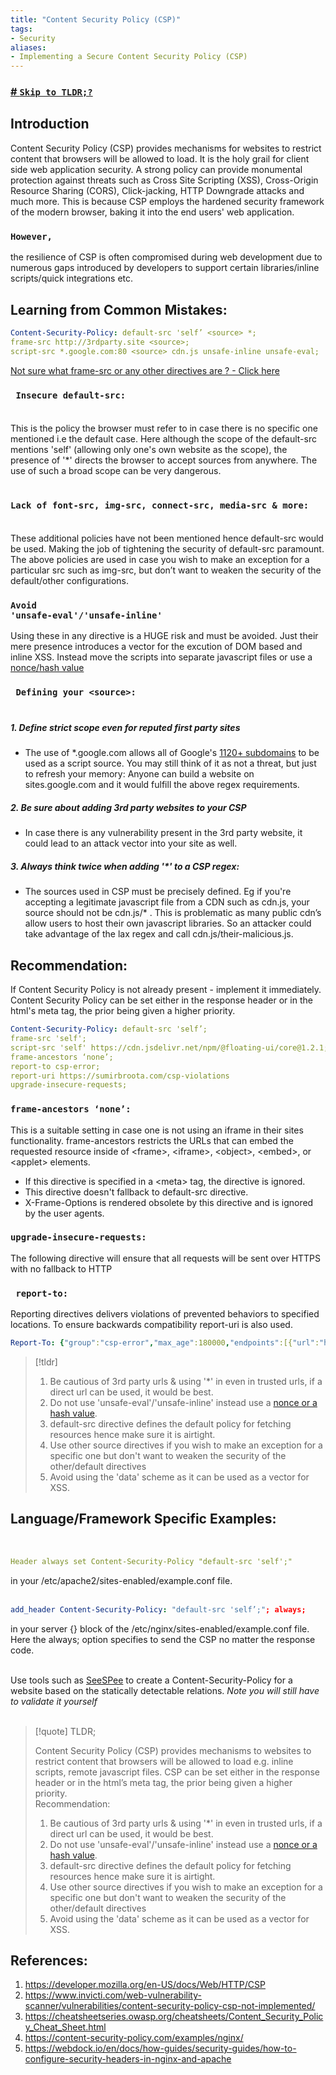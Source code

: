 ```yaml
---
title: "Content Security Policy (CSP)"
tags: 
- Security
aliases:
- Implementing a Secure Content Security Policy (CSP)
---
```


<a href="#tldr">
<h3>
<span class="hanchor" arialabel="Anchor"># </span>
<code>Skip to TLDR;?</code>
</h3>
</a>

## Introduction

Content Security Policy (CSP) provides mechanisms for websites to restrict content that browsers will be allowed to load. It is the holy grail for client side web application security. A strong policy can provide monumental protection against threats such as Cross Site Scripting (XSS), Cross-Origin Resource Sharing (CORS), Click-jacking, HTTP Downgrade attacks and much more. This is because CSP employs the hardened security framework of the modern browser, baking it into the end users' web application.

<h3><strong><code>However,</code></strong></h3> 

the resilience of CSP is often compromised during web development due to numerous gaps introduced by developers to support certain libraries/inline scripts/quick integrations etc.
<br>

## Learning from Common Mistakes:
```yaml {title="Example of an insecure CSP"}
Content-Security-Policy: default-src 'self’ <source> *; 
frame-src http://3rdparty.site <source>; 
script-src *.google.com:80 <source> cdn.js unsafe-inline unsafe-eval;
```
[Not sure what frame-src or any other directives are ? - Click here](https://web.dev/csp/#policy-applies-to-a-wide-variety-of-resources)

### <code> Insecure default-src: </code><br>
This is the policy the browser must refer to in case there is no specific one mentioned i.e the default case.
Here although the scope of the default-src mentions 'self' (allowing only one's own website as the scope), the presence of '*' directs the browser to accept sources from anywhere. The use of such a broad scope can be very dangerous.

### <code> Lack of font-src, img-src, connect-src, media-src & more: </code><br>
These additional policies have not been mentioned hence default-src would be used. Making the job of tightening the security of default-src paramount. The above policies are used in case you wish to make an exception for a particular src such as img-src, but don’t want to weaken the security of the default/other configurations. 
### <code>Avoid 'unsafe-eval'/'unsafe-inline' </code><br>
Using these in any directive is a HUGE risk and must be avoided. Just their mere presence introduces a vector for the excution of DOM based and inline XSS. Instead move the scripts into separate javascript files or use a [nonce/hash value](https://cheatsheetseries.owasp.org/cheatsheets/Content_Security_Policy_Cheat_Sheet.html#hashes)
### <code> Defining your \<source\>: </code><br>
##### 1. Define strict scope even for reputed first party sites
- The use of *.google.com allows all of Google's [1120+ subdomains](https://gist.github.com/abuvanth/b9fcbaf7c77c2954f96c6e556138ffe8) to be used as a script source. You may still think of it as not a threat, but just to refresh your memory: Anyone can build a website on sites.google.com and it would fulfill the above regex requirements.
 
##### 2. Be sure about adding 3rd party websites to your CSP
- In case there is any vulnerability present in the 3rd party website, it could lead to an attack vector into your site as well.

##### 3. Always think twice when adding '*' to a CSP regex:
- The sources used in CSP must be precisely defined. Eg if you're accepting a legitimate javascript file from a CDN such as cdn.js, your source should not be cdn.js/* . This is problematic as many public cdn’s allow users to host their own javascript libraries. So an attacker could take advantage of the lax regex and call cdn.js/their-malicious.js. <br>


## Recommendation: 
If Content Security Policy is not already present - implement it immediately. Content Security Policy can be set either in the response header or in the html's meta tag, the prior being given a higher priority. <br>
```yaml {title="Example of a Secure CSP"}
Content-Security-Policy: default-src 'self’; 
frame-src 'self'; 
script-src 'self' https://cdn.jsdelivr.net/npm/@floating-ui/core@1.2.1;
frame-ancestors ‘none’;
report-to csp-error;
report-uri https://sumirbroota.com/csp-violations
upgrade-insecure-requests;
```

### <code>frame-ancestors ‘none’: </code>
This is a suitable setting in case one is not using an iframe in their sites functionality. frame-ancestors restricts the URLs that can embed the requested resource inside of \<frame\>, \<iframe\>, \<object\>, \<embed\>, or \<applet\> elements.
- If this directive is specified in a \<meta\> tag, the directive is ignored.
- This directive doesn't fallback to default-src directive.
- X-Frame-Options is rendered obsolete by this directive and is ignored by the user agents.

### <code>upgrade-insecure-requests: </code>
The following directive will ensure that all requests will be sent over HTTPS with no fallback to HTTP
### <code> report-to: </code>
Reporting directives delivers violations of prevented behaviors to specified locations. To ensure backwards compatibility report-uri is also used.
```yaml {title="Example Report-To header"}
Report-To: {"group":"csp-error","max_age":180000,"endpoints":[{"url":"https://sumirbroota.com/csp-violations"}],"include_subdomains":true}
```

>[!tldr]
>1. Be cautious of 3rd party urls & using '*' in even in trusted urls, if a direct url can be used, it would be best.
>2. Do not use 'unsafe-eval'/'unsafe-inline' instead use a [nonce or a hash value](https://cheatsheetseries.owasp.org/cheatsheets/Content_Security_Policy_Cheat_Sheet.html#hashes).
>3. default-src directive defines the default policy for fetching resources hence make sure it is airtight.
>4. Use other source directives if you wish to make an exception for a specific one but don't want to weaken the security of the other/default directives
>5. Avoid using the 'data' scheme as it can be used as a vector for XSS.

## Language/Framework Specific Examples:
<br>

```yaml {title="For Apache use:"}
Header always set Content-Security-Policy "default-src 'self';"
```
in your /etc/apache2/sites-enabled/example.conf file. <br><br>

```yaml {title="For Nginx use:"}
add_header Content-Security-Policy: "default-src 'self’;"; always;
```
in your server {} block of the /etc/nginx/sites-enabled/example.conf file. Here the always; option specifies to send the CSP no matter the response code. <br><br>

Use tools such as [SeeSPee](https://github.com/papandreou/seespee) to create a Content-Security-Policy for a website based on the statically detectable relations. *Note you will still have to validate it yourself*
<br><br>

<section id="tldr"></section>

> [!quote] TLDR;
>
> Content Security Policy (CSP) provides mechanisms to websites to restrict content that browsers will be allowed to load e.g. inline scripts, remote javascript files. CSP can be set either in the response header or in the html’s meta tag, the prior being given a higher priority. <br>
> Recommendation: 
>1. Be cautious of 3rd party urls & using '*' in even in trusted urls, if a direct url can be used, it would be best.
>2. Do not use 'unsafe-eval'/'unsafe-inline' instead use a [nonce or a hash value](https://cheatsheetseries.owasp.org/cheatsheets/Content_Security_Policy_Cheat_Sheet.html#hashes).
>3. default-src directive defines the default policy for fetching resources hence make sure it is airtight.
>4. Use other source directives if you wish to make an exception for a specific one but don't want to weaken the security of the other/default directives
>5. Avoid using the 'data' scheme as it can be used as a vector for XSS.


## References: 
1. https://developer.mozilla.org/en-US/docs/Web/HTTP/CSP
2. https://www.invicti.com/web-vulnerability-scanner/vulnerabilities/content-security-policy-csp-not-implemented/
3. https://cheatsheetseries.owasp.org/cheatsheets/Content_Security_Policy_Cheat_Sheet.html
4. https://content-security-policy.com/examples/nginx/
5. https://webdock.io/en/docs/how-guides/security-guides/how-to-configure-security-headers-in-nginx-and-apache